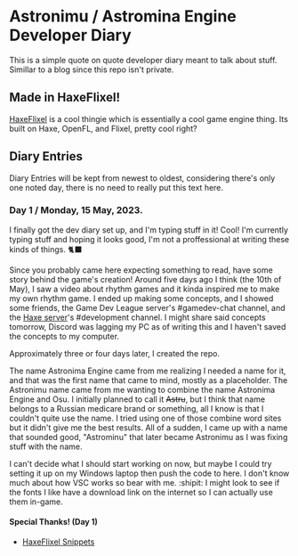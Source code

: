 # Astronimu / Astromina Engine Developer Diary
This is a simple quote on quote developer diary meant to talk about stuff. Simillar to a blog since this repo isn't private.
## Made in HaxeFlixel!
[HaxeFlixel](https://haxeflixel.com) is a cool thingie which is essentially a cool game engine thing. Its built on Haxe, OpenFL, and Flixel, pretty cool right?
## Diary Entries

Diary Entries will be kept from newest to oldest, considering there's only one noted day, there is no need to really put this text here.



### Day 1 / Monday, 15 May, 2023.
I finally got the dev diary set up, and I'm typing stuff in it! Cool! I'm currently typing stuff and hoping it looks good, I'm not a proffessional at writing these kinds of things. 🐈‍⬛

Since you probably came here expecting something to read, have some story behind the game's creation! Around five days ago I think (the 10th of May), I saw a video about rhythm games and it kinda inspired me to make my own rhythm game. 
I ended up making some concepts, and I showed some friends, the Game Dev League server's #gamedev-chat channel, and the [Haxe server](https://discordapp.com/invite/rqEBAgF)'s #development channel. I might share said concepts tomorrow, Discord was lagging my PC as of writing this and I haven't saved the concepts to my computer.

Approximately three or four days later, I created the repo.

The name Astronima Engine came from me realizing I needed a name for it, and that was the first name that came to mind, mostly as a placeholder. The Astronimu name came from me wanting to combine the name Astronima Engine and Osu. I initially planned to call it ~~Astru~~, but I think that name belongs to a Russian medicare brand or something, all I know is that I couldn't quite use the name. I tried using one of those combine word sites but it didn't give me the best results. All of a sudden, I came up with a name that sounded good, "Astrominu" that later became Astronimu as I was fixing stuff with the name.

I can't decide what I should start working on now, but maybe I could try setting it up on my Windows laptop then push the code to here. I don't know much about how VSC works so bear with me. :shipit:
I might look to see if the fonts I like have a download link on the internet so I can actually use them in-game.
#### Special Thanks! (Day 1)
- [HaxeFlixel Snippets](https://snippets.haxeflixel.com/)
